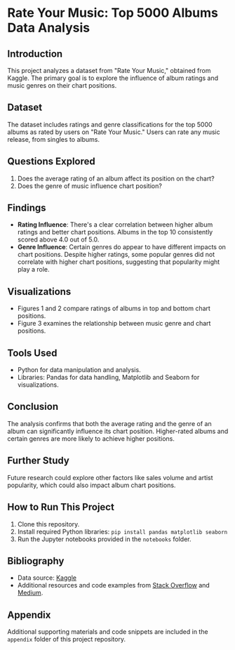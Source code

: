 # Rate Your Music: Top 5000 Albums Data Analysis

## Introduction
This project analyzes a dataset from "Rate Your Music," obtained from Kaggle. The primary goal is to explore the influence of album ratings and music genres on their chart positions.

## Dataset
The dataset includes ratings and genre classifications for the top 5000 albums as rated by users on "Rate Your Music." Users can rate any music release, from singles to albums.

## Questions Explored
1. Does the average rating of an album affect its position on the chart?
2. Does the genre of music influence chart position?

## Findings
- **Rating Influence**: There's a clear correlation between higher album ratings and better chart positions. Albums in the top 10 consistently scored above 4.0 out of 5.0.
- **Genre Influence**: Certain genres do appear to have different impacts on chart positions. Despite higher ratings, some popular genres did not correlate with higher chart positions, suggesting that popularity might play a role.

## Visualizations
- Figures 1 and 2 compare ratings of albums in top and bottom chart positions.
- Figure 3 examines the relationship between music genre and chart positions.

## Tools Used
- Python for data manipulation and analysis.
- Libraries: Pandas for data handling, Matplotlib and Seaborn for visualizations.

## Conclusion
The analysis confirms that both the average rating and the genre of an album can significantly influence its chart position. Higher-rated albums and certain genres are more likely to achieve higher positions.

## Further Study
Future research could explore other factors like sales volume and artist popularity, which could also impact album chart positions.

## How to Run This Project
1. Clone this repository.
2. Install required Python libraries: `pip install pandas matplotlib seaborn`
3. Run the Jupyter notebooks provided in the `notebooks` folder.

## Bibliography
- Data source: [Kaggle](https://www.kaggle.com/datasets/tobennao/rym-top-5000)
- Additional resources and code examples from [Stack Overflow](https://stackoverflow.com/) and [Medium](https://towardsdatascience.com/check-for-a-substring-in-a-pandas-dataframe-column-4b949f64852).

## Appendix
Additional supporting materials and code snippets are included in the `appendix` folder of this project repository.

